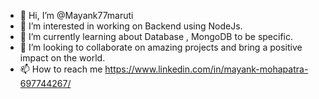 - 👋 Hi, I’m @Mayank77maruti
- 👀 I’m interested in working on Backend using NodeJs.
- 🌱 I’m currently learning about Database , MongoDB to be specific.
- 💞️ I’m looking to collaborate on amazing projects and bring a positive impact on the world.
- 📫 How to reach me https://www.linkedin.com/in/mayank-mohapatra-697744267/

<!---
Mayank77maruti/Mayank77maruti is a ✨ special ✨ repository because its `README.md` (this file) appears on your GitHub profile.
You can click the Preview link to take a look at your changes.
--->

